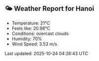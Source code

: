 <!-- WEATHER-START -->
## 🌤 Weather Report for Hanoi

- Temperature: 21°C
- Feels like: 20.98°C
- Conditions: overcast clouds
- Humidity: 70%
- Wind Speed: 3.53 m/s

Last updated: 2025-10-24 04:26:43 UTC
<!-- WEATHER-END -->
